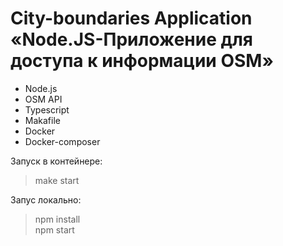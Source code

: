 # City-boundaries Application «Node.JS-Приложение для доступа к информации OSM»

- Node.js
- OSM API
- Typescript
- Makafile
- Docker
- Docker-composer

Запуск в контейнере:
> make start

Запус локально:
> npm install  
> npm start